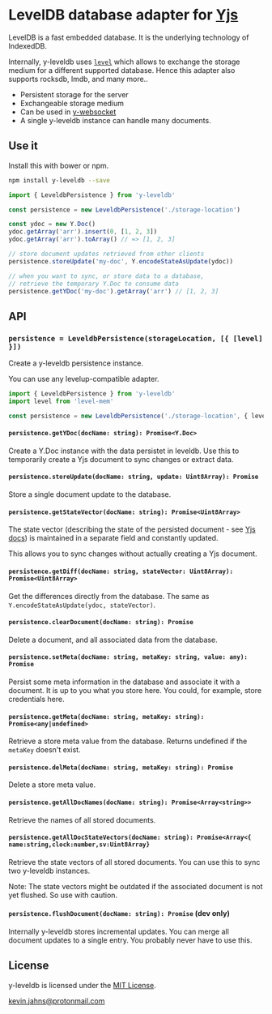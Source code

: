 # LevelDB database adapter for [Yjs](https://github.com/yjs/yjs)

LevelDB is a fast embedded database. It is the underlying technology of IndexedDB.

Internally, y-leveldb uses [`level`](https://github.com/Level/level) which
allows to exchange the storage medium for a different supported database.
Hence this adapter also supports rocksdb, lmdb, and many more..

* Persistent storage for the server
* Exchangeable storage medium
* Can be used in [y-websocket](https://github.com/yjs/y-websocket)
* A single y-leveldb instance can handle many documents.

## Use it

Install this with bower or npm.

```sh
npm install y-leveldb --save
```

```js
import { LeveldbPersistence } from 'y-leveldb'

const persistence = new LeveldbPersistence('./storage-location')

const ydoc = new Y.Doc()
ydoc.getArray('arr').insert(0, [1, 2, 3])
ydoc.getArray('arr').toArray() // => [1, 2, 3]

// store document updates retrieved from other clients
persistence.storeUpdate('my-doc', Y.encodeStateAsUpdate(ydoc))

// when you want to sync, or store data to a database,
// retrieve the temporary Y.Doc to consume data
persistence.getYDoc('my-doc').getArray('arr') // [1, 2, 3]
```

## API

### `persistence = LeveldbPersistence(storageLocation, [{ [level] }])`

Create a y-leveldb persistence instance.

You can use any levelup-compatible adapter.

```js
import { LeveldbPersistence } from 'y-leveldb'
import level from 'level-mem'

const persistence = new LeveldbPersistence('./storage-location', { level })
```

#### `persistence.getYDoc(docName: string): Promise<Y.Doc>`

Create a Y.Doc instance with the data persistet in leveldb. Use this to
temporarily create a Yjs document to sync changes or extract data.

#### `persistence.storeUpdate(docName: string, update: Uint8Array): Promise`

Store a single document update to the database.

#### `persistence.getStateVector(docName: string): Promise<Uint8Array>`

The state vector (describing the state of the persisted document - see
[Yjs docs](https://github.com/yjs/yjs#Document-Updates)) is maintained in a separate
field and constantly updated.

This allows you to sync changes without actually creating a Yjs document.

#### `persistence.getDiff(docName: string, stateVector: Uint8Array): Promise<Uint8Array>`

Get the differences directly from the database. The same as
`Y.encodeStateAsUpdate(ydoc, stateVector)`.

#### `persistence.clearDocument(docName: string): Promise`

Delete a document, and all associated data from the database.

#### `persistence.setMeta(docName: string, metaKey: string, value: any): Promise`

Persist some meta information in the database and associate it with a document.
It is up to you what you store here. You could, for example, store credentials
here.

#### `persistence.getMeta(docName: string, metaKey: string): Promise<any|undefined>`

Retrieve a store meta value from the database. Returns undefined if the
`metaKey` doesn't exist.

#### `persistence.delMeta(docName: string, metaKey: string): Promise`

Delete a store meta value.

#### `persistence.getAllDocNames(docName: string): Promise<Array<string>>`

Retrieve the names of all stored documents.

#### `persistence.getAllDocStateVectors(docName: string): Promise<Array<{ name:string,clock:number,sv:Uint8Array}`

Retrieve the state vectors of all stored documents. You can use this to sync
two y-leveldb instances.

Note: The state vectors might be outdated if the associated document is not
yet flushed. So use with caution.

#### `persistence.flushDocument(docName: string): Promise` (dev only)

Internally y-leveldb stores incremental updates. You can merge all document
updates to a single entry. You probably never have to use this.

## License

y-leveldb is licensed under the [MIT License](./LICENSE).

<kevin.jahns@protonmail.com>

